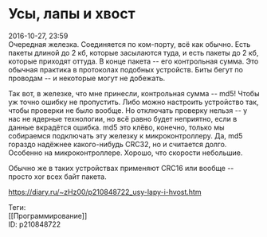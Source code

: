Усы, лапы и хвост
==================

   
 2016-10-27, 23:59   
  Очередная железка. Соединяется по ком-порту, всё как обычно. Есть пакеты длиной до 2 кб, которые засылаются туда, и есть пакеты до 2 кб, которые приходят оттуда. В конце пакета -- его контрольная сумма. Это обычная практика в протоколах подобных устройств. Биты бегут по проводам -- и некоторые могут не добежать.   
   
 Так вот, в железке, что мне принесли, контрольная сумма -- md5! Чтобы уж точно ошибку не пропустить. Либо можно настроить устройство так, чтобы проверки не было вообще. Но отключать проверку нельзя -- у нас не ядерные технологии, но всё равно будет неприятно, если в данные вкрадётся ошибка. md5 это клёво, конечно, только мы собираемся подключать эту железку к микроконтроллеру. Да, md5 гораздо надёжнее какого-нибудь CRC32, но и считается долго. Особенно на микроконтроллере. Хорошо, что скорости небольшие.   
   
 Обычно же в таких устройствах применяют CRC16 или вообще -- просто xor всех байт пакета.   
    
 <https://diary.ru/~zHz00/p210848722_usy-lapy-i-hvost.htm>   
   
 Теги:   
 [[Программирование]]   
 ID: p210848722